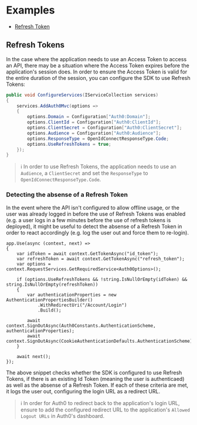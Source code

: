 # Examples

- [Refresh Token](#refresh-tokens)

## Refresh Tokens

In the case where the application needs to use an Access Token to access an API, there may be a situation where the Access Token  expires before the application's session does. In order to ensure the Access Token is valid for the entire duration of the session, you can configure the SDK to use Refresh Tokens:

```csharp
public void ConfigureServices(IServiceCollection services)
{
    services.AddAuth0Mvc(options =>
    {
        options.Domain = Configuration["Auth0:Domain"];
        options.ClientId = Configuration["Auth0:ClientId"];
        options.ClientSecret = Configuration["Auth0:ClientSecret"];
        options.Audience = Configuration["Auth0:Audience"];
        options.ResponseType = OpenIdConnectResponseType.Code;
        options.UseRefreshTokens = true;
    });
}
```

> :information_source: In order to use Refresh Tokens, the application needs to use an `Audience`, a `ClientSecret` and set the `ResponseType` to `OpenIdConnectResponseType.Code`.


### Detecting the absense of a Refresh Token

In the event where the API isn't configured to allow offline usage, or the user was already logged in before the use of Refresh Tokens was enabled (e.g. a user logs in a few minutes before the use of refresh tokens is deployed), it might be useful to detect the absense of a Refresh Token in order to react accordingly (e.g. log the user out and force them to re-login).

```
app.Use(async (context, next) =>
{
    var idToken = await context.GetTokenAsync("id_token");
    var refreshToken = await context.GetTokenAsync("refresh_token");
    var options = context.RequestServices.GetRequiredService<Auth0Options>();

    if (options.UseRefreshTokens && !string.IsNullOrEmpty(idToken) && string.IsNullOrEmpty(refreshToken))
    {
        var authenticationProperties = new AuthenticationPropertiesBuilder()
            .WithRedirectUri("/Account/Login")
            .Build();

        await context.SignOutAsync(Auth0Constants.AuthenticationScheme, authenticationProperties);
        await context.SignOutAsync(CookieAuthenticationDefaults.AuthenticationScheme);
    }

    await next();
});
```

The above snippet checks whether the SDK is configured to use Refresh Tokens, if there is an existing Id Token (meaning the user is authenticaed) as well as the absense of a Refresh Token. If each of these criteria are met, it logs the user out, configuring the login URL as a redirect URL.

> :information_source: In order for Auth0 to redirect back to the application's login URL, ensure to add the configured redirect URL to the application's `Allowed Logout URLs` in Auth0's dashboard.

